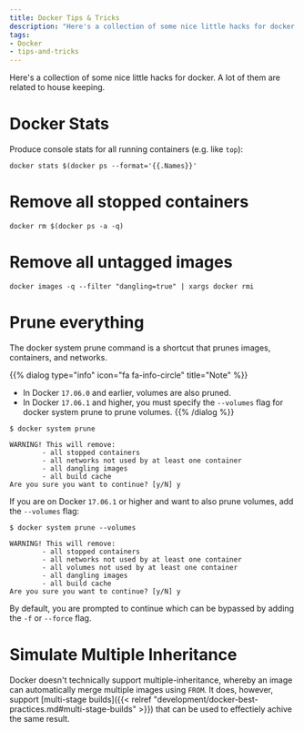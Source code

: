 ```yaml
---
title: Docker Tips & Tricks
description: "Here's a collection of some nice little hacks for docker."
tags:
- Docker
- tips-and-tricks
---
```


Here's a collection of some nice little hacks for docker. A lot of them are related to house keeping.

# Docker Stats

Produce console stats for all running containers (e.g. like `top`):

```
docker stats $(docker ps --format='{{.Names}}'
```

# Remove all stopped containers

```
docker rm $(docker ps -a -q)
```

# Remove all untagged images

```
docker images -q --filter "dangling=true" | xargs docker rmi
```

# Prune everything

The docker system prune command is a shortcut that prunes images, containers, and networks.

{{% dialog type="info" icon="fa fa-info-circle" title="Note" %}}
- In Docker `17.06.0` and earlier, volumes are also pruned.
- In Docker `17.06.1` and higher, you must specify the `--volumes` flag for docker system prune to prune volumes.
{{% /dialog %}}

```
$ docker system prune

WARNING! This will remove:
        - all stopped containers
        - all networks not used by at least one container
        - all dangling images
        - all build cache
Are you sure you want to continue? [y/N] y
```

If you are on Docker `17.06.1` or higher and want to also prune volumes, add the `--volumes` flag:

```
$ docker system prune --volumes

WARNING! This will remove:
        - all stopped containers
        - all networks not used by at least one container
        - all volumes not used by at least one container
        - all dangling images
        - all build cache
Are you sure you want to continue? [y/N] y
```

By default, you are prompted to continue which can be bypassed by adding the `-f` or `--force` flag.

# Simulate Multiple Inheritance

Docker doesn't technically support multiple-inheritance, whereby an image can automatically merge multiple images using `FROM`. It does, however, support [multi-stage builds]({{< relref "development/docker-best-practices.md#multi-stage-builds" >}}) that can be used to effectiely achive the same result.
